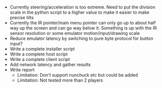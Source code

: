 - Currently steering/acceleration is too extreme. Need to put the division scale in the python script to a higher value to make it easier to make precise tilts
- Currently the IR pointer/main menu pointer can only go up to about half way up the screen and can go way below it. Something is up with the IR sensor resolution or some emulator motion/input/drawing scale
- Reduce emulator latency by switching to pure byte protocol for button input?
- Write a complete installer script
- Write a complete host script
- Write a complete client script
- Add network latency and gather results
- Write report
  - Limitation: Don't support nunchuck etc but could be added
  - Limitation: Not tested more than 2 players

